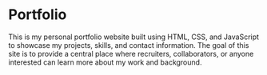 # Portfolio
This is my personal portfolio website built using HTML, CSS, and JavaScript to showcase my projects, skills, and contact information. The goal of this site is to provide a central place where recruiters, collaborators, or anyone interested can learn more about my work and background.
